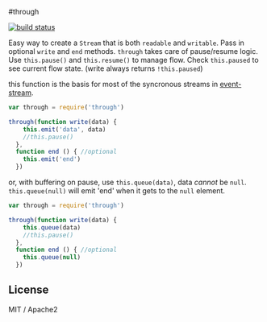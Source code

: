 #through

[![build status](https://secure.travis-ci.org/dominictarr/through.png)](http://travis-ci.org/dominictarr/through)

Easy way to create a `Stream` that is both `readable` and `writable`. Pass in optional `write` and `end` methods. `through` takes care of pause/resume logic.
Use `this.pause()` and `this.resume()` to manage flow.
Check `this.paused` to see current flow state. (write always returns `!this.paused`)

this function is the basis for most of the syncronous streams in [event-stream](http://github.com/dominictarr/event-stream).

``` js
var through = require('through')

through(function write(data) {
    this.emit('data', data)
    //this.pause() 
  },
  function end () { //optional
    this.emit('end')
  })

```

or, with buffering on pause, use `this.queue(data)`,
data *cannot* be `null`. `this.queue(null)` will emit 'end'
when it gets to the `null` element.

``` js
var through = require('through')

through(function write(data) {
    this.queue(data)
    //this.pause() 
  },
  function end () { //optional
    this.queue(null)
  })

```


## License

MIT / Apache2
